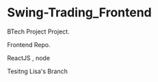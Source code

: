 # Swing-Trading_Frontend

BTech Project Project. 

Frontend Repo.

ReactJS , node

Tesitng Lisa's Branch